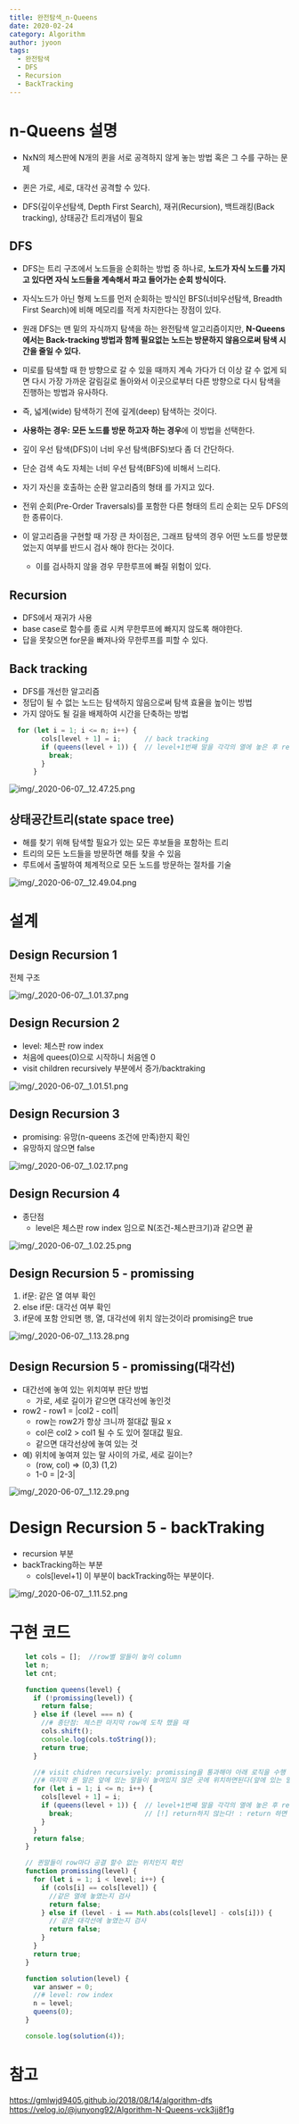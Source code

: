 ```yaml
---
title: 완전탐색_n-Queens
date: 2020-02-24
category: Algorithm
author: jyoon
tags:
  - 완전탐색
  - DFS
  - Recursion
  - BackTracking
---
```


# n-Queens 설명

* NxN의 체스판에 N개의 퀸을 서로 공격하지 않게 놓는 방법 혹은 그 수를 구하는 문제  
* 퀸은 가로, 세로, 대각선 공격할 수 있다.

* DFS(깊이우선탐색, Depth First Search), 재귀(Recursion), 백트래킹(Back tracking), 상태공간 트리개념이 필요 



## DFS
* DFS는 트리 구조에서 노드들을 순회하는 방법 중 하나로, **노드가 자식 노드를 가지고 있다면 자식 노드들을 계속해서 파고 들어가는 순회 방식이다.** 
* 자식노드가 아닌 형제 노드를 먼저 순회하는 방식인 BFS(너비우선탐색, Breadth First Search)에 비해 메모리를 적게 차지한다는 장점이 있다. 
* 원래 DFS는 맨 밑의 자식까지 탐색을 하는 완전탐색 알고리즘이지만, **N-Queens에서는 Back-tracking 방법과 함께 필요없는 노드는 방문하지 않음으로써 탐색 시간을 줄일 수 있다.**


* 미로를 탐색할 때 한 방향으로 갈 수 있을 때까지 계속 가다가 더 이상 갈 수 없게 되면 다시 가장 가까운 갈림길로 돌아와서 이곳으로부터 다른 방향으로 다시 탐색을 진행하는 방법과 유사하다.
* 즉, 넓게(wide) 탐색하기 전에 깊게(deep) 탐색하는 것이다.

* **사용하는 경우: 모든 노드를 방문 하고자 하는 경우**에 이 방법을 선택한다.
* 깊이 우선 탐색(DFS)이 너비 우선 탐색(BFS)보다 좀 더 간단하다.
* 단순 검색 속도 자체는 너비 우선 탐색(BFS)에 비해서 느리다.

* 자기 자신을 호출하는 순환 알고리즘의 형태 를 가지고 있다.
* 전위 순회(Pre-Order Traversals)를 포함한 다른 형태의 트리 순회는 모두 DFS의 한 종류이다.
* 이 알고리즘을 구현할 때 가장 큰 차이점은, 그래프 탐색의 경우 어떤 노드를 방문했었는지 여부를 반드시 검사 해야 한다는 것이다.
  * 이를 검사하지 않을 경우 무한루프에 빠질 위험이 있다.



## Recursion

* DFS에서 재귀가 사용
* base case로 함수를 종료 시켜 무한루프에 빠지지 않도록 해야한다.
* 답을 못찾으면 for문을 빠져나와 무한루프를 피할 수 있다.

## Back tracking
* DFS를 개선한 알고리즘
* 정답이 될 수 없는 노드는 탐색하지 않음으로써 탐색 효율을 높이는 방법 
* 가지 않아도 될 길을 배제하여 시간을 단축하는 방법

``` js
  for (let i = 1; i <= n; i++) {
        cols[level + 1] = i;      // back tracking
        if (queens(level + 1)) {  // level+1번째 말을 각각의 열에 놓은 후 recursion을 호출
          break;                  
        }
      }
```
![img/_2020-06-07__12.47.25.png](img/_2020-06-07__12.47.25.png)

## 상태공간트리(state space tree)

* 해를 찾기 위해 탐색할 필요가 있는 모든 후보들을 포함하는 트리
* 트리의 모든 노드들을 방문하면 해를 찾을 수 있음
* 루트에서 출발하여 체계적으로 모든 노드를 방문하는 절차를 기술

![img/_2020-06-07__12.49.04.png](img/_2020-06-07__12.49.04.png)

# 설계
## Design Recursion 1

전체 구조 

![img/_2020-06-07__1.01.37.png](img/_2020-06-07__1.01.37.png)

## Design Recursion 2

- level: 체스판 row index
- 처음에 quees(0)으로 시작하니 처음엔 0
- visit children recursively 부분에서 증가/backtraking

![img/_2020-06-07__1.01.51.png](img/_2020-06-07__1.01.51.png)

## Design Recursion 3

- promising: 유망(n-queens 조건에 만족)한지 확인
- 유망하지 않으면 false

![img/_2020-06-07__1.02.17.png](img/_2020-06-07__1.02.17.png)

## Design Recursion 4

- 종단점
    - level은 체스판 row index 임으로 N(조건-체스판크기)과 같으면 끝

![img/_2020-06-07__1.02.25.png](img/_2020-06-07__1.02.25.png)

## Design Recursion 5 - promissing

1. if문: 같은 열 여부 확인
2. else if문: 대각선 여부 확인
3. if문에 포함 안되면 행, 열, 대각선에 위치 않는것이라 promising은 true

![img/_2020-06-07__1.13.28.png](img/_2020-06-07__1.13.28.png)

## Design Recursion 5 - promissing(대각선)

- 대간선에 놓여 있는 위치여부 판단 방법
    - 가로, 세로 길이가 같으면 대각선에 놓인것
- row2 - row1 = |col2 - col1|
    - row는 row2가 항상 크니까 절대값 필요 x
    - col은 col2 > col1 될 수 도 있어 절대값 필요.
    - 같으면 대각선상에 놓여 있는 것
- 예) 위치에 놓여져 있는 말 사이의 가로, 세로 길이는?
    - (row, col) => (0,3) (1,2)
    - 1-0 = |2-3|

![img/_2020-06-07__1.12.29.png](img/_2020-06-07__1.12.29.png)

# Design Recursion 5 - backTraking

- recursion 부분
- backTracking하는 부분
    - cols[level+1] 이 부분이 backTracking하는 부분이다.

![img/_2020-06-07__1.11.52.png](img/_2020-06-07__1.11.52.png)

# 구현 코드

```jsx
    let cols = [];  //row별 말들이 놓이 column
    let n;
    let cnt;

    function queens(level) {
      if (!promissing(level)) {
        return false;
      } else if (level === n) {
        //# 종단점: 체스판 마지막 row에 도착 했을 때 
        cols.shift();
        console.log(cols.toString());
        return true;
      }

      //# visit chidren recursively: promissing을 통과해야 아래 로직을 수행
      //# 마지막 퀸 말은 앞에 있는 말들이 놓여있지 않은 곳에 위치하면된다(앞에 있는 말들이 서로 공격안하는 포지션에 위치했으니까)
      for (let i = 1; i <= n; i++) {
        cols[level + 1] = i;
        if (queens(level + 1)) {  // level+1번째 말을 각각의 열에 놓은 후 recursion을 호출
          break;                  // [!] return하지 않는다! : return 하면 dfs(깊잉우선탐색)이 끝나버림으로 queens에 true나오는 조건(level === n)도달하면 끝, 즉 한가지 경우의 n-quues밖에 구하지 못한다.
        }
      }
      return false;
    }

    // 퀸말들이 row마다 공결 할수 없는 위치인지 확인 
    function promissing(level) {
      for (let i = 1; i < level; i++) {
        if (cols[i] == cols[level]) {
          //같은 열에 놓였는지 검사
          return false;
        } else if (level - i == Math.abs(cols[level] - cols[i])) {
          // 같은 대각선에 놓였는지 검사
          return false;
        }
      }
      return true;
    }

    function solution(level) {
      var answer = 0;
      //# level: row index
      n = level;
      queens(0);
    }

    console.log(solution(4));
```

# 참고 
https://gmlwjd9405.github.io/2018/08/14/algorithm-dfs  
https://velog.io/@junyong92/Algorithm-N-Queens-vck3jj8f1g